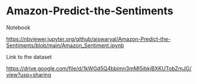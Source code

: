 # Amazon-Predict-the-Sentiments

Notebook

https://nbviewer.jupyter.org/github/aiswaryal/Amazon-Predict-the-Sentiments/blob/main/Amazon_Sentiment.ipynb

Link to the dataset

https://drive.google.com/file/d/1kWGd5Q4bbimn3mMl5jbkjBXKUTobZmJG/view?usp=sharing
